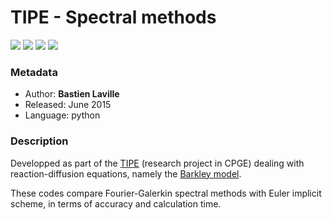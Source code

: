 # TIPE - Spectral methods

[![](https://img.shields.io/badge/donate-paypal-46AFE0.svg)](https://www.paypal.me/bastienlaville)
![](https://img.shields.io/github/release-pre/XeBasTeX/TIPE.svg)
![](https://img.shields.io/github/license/XeBasTeX/TIPE.svg)
![](https://img.shields.io/github/languages/code-size/XeBasTeX/TIPE.svg)

### Metadata
* Author: **Bastien Laville**
* Released: June 2015
* Language: python

### Description

Developped as part of the [TIPE](https://fr.wikipedia.org/wiki/Travail_d%27initiative_personnelle_encadr%C3%A9) (research project in CPGE) dealing with reaction-diffusion equations, namely the [Barkley model](http://www.scholarpedia.org/article/Barkley_model).

These codes compare Fourier-Galerkin spectral methods with Euler implicit scheme, in terms of accuracy and calculation time.
